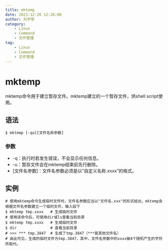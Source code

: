 ```yaml
---
title: mktemp
date: 2023-12-26 12:26:00
author: 刘宇亭
category:
    - Linux
    - Command
    - 文件管理
tag:
    - Linux
    - Command
    - 文件管理
---
```

# mktemp

mktemp命令用于建立暂存文件。mktemp建立的一个暂存文件，供shell script使用。

## 语法

```shell
$ mktemp [-qu][文件名称参数]
```

### 参数

- -q：执行时若发生错误，不会显示任何信息。
- -u：暂存文件会在mktemp结束前先行删除。
- [文件名参数]：文件名参数必须是以“自定义名称.xxxx”的格式。

## 实例

```shell
# 使用mktemp命令生成临时文件时，文件名参数应当以"文件名.xxx"的形式给出，mktemp会根据文件名参数建立一个临时文件，输入如下
$ mktemp tmp.xxxx   # 生成临时文件
# 使用该命令后，可使用dir或ls查看当前目录
$ mktemp tmp.xxxx   # 生成临时文件
$ dir               # 查看当前目录
# >>> *** tmp.3847  # 生成了tmp.3847（***是其他文件名）
# 由此可见，生成的临时文件为tmp.3847，其中，文件名参数中的xxxx被4个随机产生的字符所取代。
```
